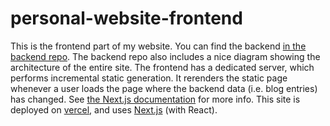 # personal-website-frontend

This is the frontend part of my website. You can find the backend
[in the backend repo](https://github.com/monlih/personal-website-backend). The backend repo
also includes a nice diagram showing the architecture of the entire site. The
frontend has a dedicated server, which performs incremental static generation.
It rerenders the static page whenever a user loads the page where the backend
data (i.e.  blog entries) has changed. See [the Next.js documentation](https://nextjs.org/docs/basic-features/data-fetching#incremental-static-regeneration)
for more info. This site is deployed on [vercel](https://vercel.com/), and uses
[Next.js](https://nextjs.org/) (with React).
